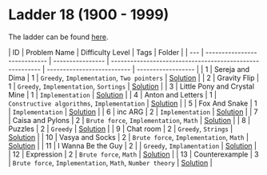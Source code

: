 # Ladder 18 (1900 - 1999)

The ladder can be found [here](https://a2oj.netlify.app/ladder18).

| ID  | Problem Name                 | Difficulty Level | Tags                                                     | Folder                     |
| --- | ---------------------------- | ---------------- | -------------------------------------------------------- | -------------------------- | ------------------ |
| 1   | Sereja and Dima              | 1                | `Greedy`, `Implementation`, `Two pointers`               | [Solution](./001/)         |
| 2   | Gravity Flip                 | 1                | `Greedy`, `Implementation`, `Sortings`                   | [Solution](./002/)         |
| 3   | Little Pony and Crystal Mine | 1                | `Implementation`                                         | [Solution](./003/)         |
| 4   | Anton and Letters            | 1                | `Constructive algorithms`, `Implementation`              | [Solution](./004/)         |
| 5   | Fox And Snake                | 1                | `Implementation`                                         | [Solution](./005/)         |
| 6   | inc ARG                      | 2                | `Implementation`                                         | [Solution](./006/)         |
| 7   | Caisa and Pylons             | 2                | `Brute force`, `Implementation`, `Math`                  | [Solution](./007/)         |
| 8   | Puzzles                      | 2                | `Greedy`                                                 | [Solution](./008/)         |
| 9   | Chat room                    | 2                | `Greedy`, `Strings`                                      | [Solution](./009/)         |
| 10  | Vasya and Socks              | 2                | `Brute force`, `Implementation`, `Math`                  | [Solution](./010/)         |
| 11  | I Wanna Be the Guy           | 2                |                                                          | `Greedy`, `Implamentation` | [Solution](./011/) |
| 12  | Expression                   | 2                | `Brute force`, `Math`                                    | [Solution](./012/)         |
| 13  | Counterexample               | 3                | `Brute force`, `Implementation`, `Math`, `Number theory` | [Solution](./013/)         |
